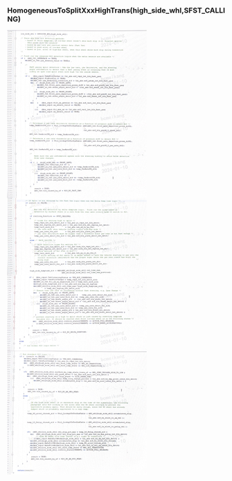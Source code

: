 ### HomogeneousToSplitXxxHighTrans(high_side_whl,SFST_CALLING)


![HomogeneousToSplitXxxHighTrans](./img/HomogeneousToSplitXxxHighTrans.jpeg)
